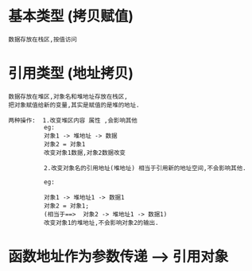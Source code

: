 # 基本类型 (拷贝赋值)
	数据存放在栈区,按值访问


# 引用类型 (地址拷贝)
	数据存放在堆区,对象名和堆地址存放在栈区,
	把对象赋值给新的变量,其实是赋值的是堆的地址.

	两种操作:  1.改变堆区内容 属性 ,会影响其他
			  eg:
			  对象1 -> 堆地址 -> 数据
			  对象2 = 对象1
			  改变对象1数据,对象2数据改变

			  2.改变对象名的引用地址(堆地址) 相当于引用新的地址空间,不会影响其他.

			  eg:

			  对象1 -> 堆地址1 -> 数据1
			  对象2 = 对象1;  
			  (相当于==>  对象2 -> 堆地址1 -> 数据1)
			  改变对象1的堆地址,不会影响对象2的输出.

# 函数地址作为参数传递  --> 引用对象